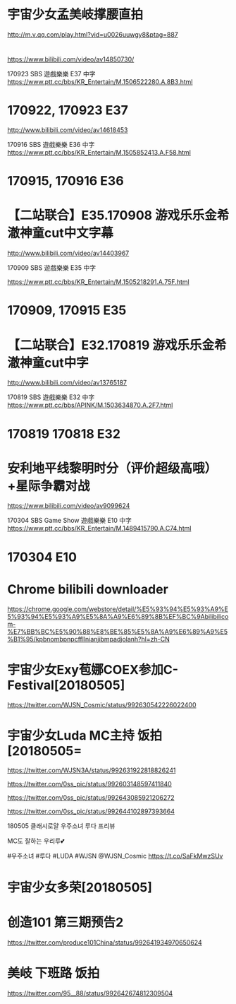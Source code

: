 


# 宇宙少女孟美岐撑腰直拍
http://m.v.qq.com/play.html?vid=u0026uuwgy8&ptag=887

# 

https://www.bilibili.com/video/av14850730/

170923 SBS 遊戲樂樂 E37 中字
https://www.ptt.cc/bbs/KR_Entertain/M.1506522280.A.8B3.html

# 170922, 170923 E37

http://www.bilibili.com/video/av14618453

170916 SBS 遊戲樂樂 E36 中字
https://www.ptt.cc/bbs/KR_Entertain/M.1505852413.A.F58.html

# 170915, 170916  E36

# 【二站联合】E35.170908 游戏乐乐金希澈神童cut中文字幕
http://www.bilibili.com/video/av14403967

170909 SBS 遊戲樂樂 E35 中字

https://www.ptt.cc/bbs/KR_Entertain/M.1505218291.A.75F.html
# 170909, 170915 E35

# 【二站联合】E32.170819 游戏乐乐金希澈神童cut中字
http://www.bilibili.com/video/av13765187

170819 SBS 遊戲樂樂 E32 中字
https://www.ptt.cc/bbs/APINK/M.1503634870.A.2F7.html

# 170819 170818 E32

# 安利地平线黎明时分（评价超级高哦）+星际争霸对战
https://www.bilibili.com/video/av9099624

170304 SBS Game Show 遊戲樂樂 E10 中字
https://www.ptt.cc/bbs/KR_Entertain/M.1489415790.A.C74.html

# 170304 E10

# Chrome bilibili downloader
https://chrome.google.com/webstore/detail/%E5%93%94%E5%93%A9%E5%93%94%E5%93%A9%E5%8A%A9%E6%89%8B%EF%BC%9Abilibilicom-%E7%BB%BC%E5%90%88%E8%BE%85%E5%8A%A9%E6%89%A9%E5%B1%95/kpbnombpnpcffllnianjibmpadjolanh?hl=zh-CN








# 宇宙少女Exy苞娜COEX参加C-Festival[20180505]
https://twitter.com/WJSN_Cosmic/status/992630542226022400

# 宇宙少女Luda MC主持 饭拍[20180505=
https://twitter.com/WJSN3A/status/992631922818826241

https://twitter.com/0ss_pic/status/992603148597411840

https://twitter.com/0ss_pic/status/992643085921206272

https://twitter.com/0ss_pic/status/992644102897393664



180505 클래시로얄 우주소녀 루다 프리뷰

MC도 잘하는 우리루💕

#우주소녀 #루다 #LUDA #WJSN @WJSN_Cosmic https://t.co/SaFkMwzSUv

# 宇宙少女多荣[20180505]


# 创造101 第三期预告2
https://twitter.com/produce101China/status/992641934970650624

# 美岐 下班路 饭拍
https://twitter.com/95__88/status/992642674812309504


